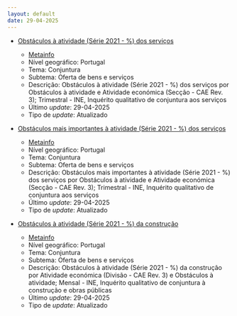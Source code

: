 ```yaml
---
layout: default
date: 29-04-2025
---
```

* [Obstáculos à atividade (Série 2021 - %) dos serviços](https://www.ine.pt/xportal/xmain?xpid=INE&xpgid=ine_indicadores&indOcorrCod=0011153&contexto=bd&selTab=tab2)
  * [Metainfo](https://www.ine.pt/bddXplorer/htdocs/minfo.jsp?var_cd=0011153&lingua=PT)
  * Nível geográfico: Portugal
  * Tema: Conjuntura
  * Subtema: Oferta de bens e serviços
  * Descrição: Obstáculos à atividade (Série 2021 - %) dos serviços por Obstáculos à atividade e Atividade económica (Secção - CAE Rev. 3); Trimestral - INE, Inquérito qualitativo de conjuntura aos serviços
  * Último _update_: 29-04-2025
  * Tipo de _update_: Atualizado

* [Obstáculos mais importantes à atividade (Série 2021 - %) dos serviços](https://www.ine.pt/xportal/xmain?xpid=INE&xpgid=ine_indicadores&indOcorrCod=0011154&contexto=bd&selTab=tab2)
  * [Metainfo](https://www.ine.pt/bddXplorer/htdocs/minfo.jsp?var_cd=0011154&lingua=PT)
  * Nível geográfico: Portugal
  * Tema: Conjuntura
  * Subtema: Oferta de bens e serviços
  * Descrição: Obstáculos mais importantes à atividade (Série 2021 - %) dos serviços por Obstáculos à atividade e Atividade económica (Secção - CAE Rev. 3); Trimestral - INE, Inquérito qualitativo de conjuntura aos serviços
  * Último _update_: 29-04-2025
  * Tipo de _update_: Atualizado

* [Obstáculos à atividade (Série 2021 - %) da construção](https://www.ine.pt/xportal/xmain?xpid=INE&xpgid=ine_indicadores&indOcorrCod=0011177&contexto=bd&selTab=tab2)
  * [Metainfo](https://www.ine.pt/bddXplorer/htdocs/minfo.jsp?var_cd=0011177&lingua=PT)
  * Nível geográfico: Portugal
  * Tema: Conjuntura
  * Subtema: Oferta de bens e serviços
  * Descrição: Obstáculos à atividade (Série 2021 - %) da construção por Atividade económica (Divisão - CAE Rev. 3) e Obstáculos à atividade; Mensal - INE, Inquérito qualitativo de conjuntura à construção e obras públicas
  * Último _update_: 29-04-2025
  * Tipo de _update_: Atualizado

